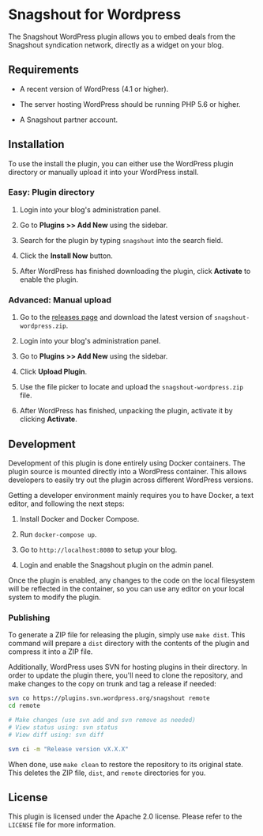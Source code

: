 # Snagshout for Wordpress

The Snagshout WordPress plugin allows you to embed deals from the Snagshout
syndication network, directly as a widget on your blog.

## Requirements

- A recent version of WordPress (4.1 or higher).

- The server hosting WordPress should be running PHP 5.6 or higher.

- A Snagshout partner account.

## Installation

To use the install the plugin, you can either use the WordPress plugin
directory or manually upload it into your WordPress install.

### Easy: Plugin directory

1. Login into your blog's administration panel.

2. Go to **Plugins >> Add New** using the sidebar.

3. Search for the plugin by typing `snagshout` into the search field.

4. Click the **Install Now** button.

5. After WordPress has finished downloading the plugin, click **Activate** to
   enable the plugin.

### Advanced: Manual upload

1. Go to the [releases page][1] and download the latest version of
   `snagshout-wordpress.zip`.

2. Login into your blog's administration panel.

3. Go to **Plugins >> Add New** using the sidebar.

4. Click **Upload Plugin**.

5. Use the file picker to locate and upload the `snagshout-wordpress.zip` file.

6. After WordPress has finished, unpacking the plugin, activate it by clicking
   **Activate**.

## Development

Development of this plugin is done entirely using Docker containers. The plugin
source is mounted directly into a WordPress container. This allows developers
to easily try out the plugin across different WordPress versions.

Getting a developer environment mainly requires you to have Docker, a text
editor, and following the next steps:

1. Install Docker and Docker Compose.

2. Run `docker-compose up`.

3. Go to `http://localhost:8080` to setup your blog.

4. Login and enable the Snagshout plugin on the admin panel.

Once the plugin is enabled, any changes to the code on the local filesystem
will be reflected in the container, so you can use any editor on your local
system to modify the plugin.

### Publishing

To generate a ZIP file for releasing the plugin, simply use `make dist`. This
command will prepare a `dist` directory with the contents of the plugin and
compress it into a ZIP file.

Additionally, WordPress uses SVN for hosting plugins in their directory. In
order to update the plugin there, you'll need to clone the repository, and make
changes to the copy on trunk and tag a release if needed:

```sh
svn co https://plugins.svn.wordpress.org/snagshout remote
cd remote

# Make changes (use svn add and svn remove as needed)
# View status using: svn status
# View diff using: svn diff

svn ci -m "Release version vX.X.X"
```

When done, use `make clean` to restore the repository to its original state.
This deletes the ZIP file, `dist`, and `remote` directories for you.

## License

This plugin is licensed under the Apache 2.0 license. Please refer to the
`LICENSE` file for more information.

[1]: https://github.com/sellerlabs/snagshout-wordpress/releases
